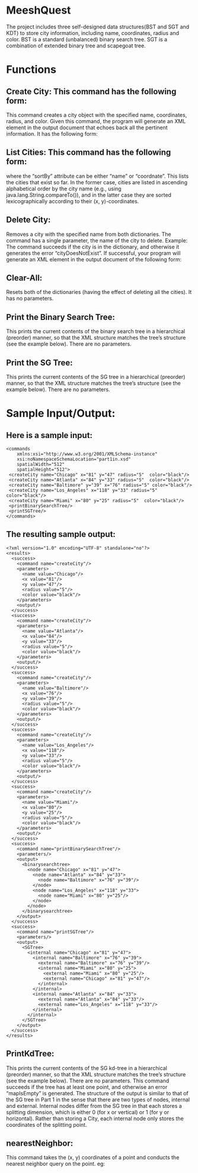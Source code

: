 # MeeshQuest
The project includes three self-designed data structures(BST and SGT and KDT) to store city information, including name, coordinates, radius and color. 
BST is a standard (unbalanced) binary search tree. 
SGT is a combination of extended binary tree and scapegoat tree. 

# Functions 

## Create City: This command has the following form:
<createCity name="Annapolis" y="14" x="12" radius="15" color="red"/>
This command creates a city object with the specified name, coordinates, radius, and color.
Given this command, the program will generate an XML element in the output document
that echoes back all the pertinent information. It has the following form:
<success>
  <command name="createCity"/>
  <parameters>
    <name value="Annapolis"/>
    <x value="12"/>
    <y value="14"/>
    <radius value="15"/>
    <color value="red"/>
  </parameters>
  <output/>
</success>

## List Cities: This command has the following form:
<listCities sortBy="name"/>
where the “sortBy” attribute can be either “name” or “coordnate”. This lists the cities
that exist so far. In the former case, cities are listed in ascending alphabetical order by
the city name (e.g., using java.lang.String.compareTo()), and in the latter case they are
sorted lexicographically according to their (x, y)-coordinates.

## Delete City: 
Removes a city with the specified name from both dictionaries. The command has
a single parameter, the name of the city to delete. Example:
<deleteCity name="Annapolis"/>
The command succeeds if the city is in the dictionary, and otherwise it generates the error
“cityDoesNotExist”. If successful, your program will generate an XML element in the
output document of the following form:
<success>
  <command name="deleteCity"/>
  <parameters>
    <name value="London"/>
  </parameters>
  <output>
    <cityDeleted color="yellow" name="London" radius="0" x="150" y="250"/>
  </output>
</success>

## Clear-All: 
Resets both of the dictionaries (having the effect of deleting all the cities). It has no parameters.
<clearAll/>

## Print the Binary Search Tree: 
This prints the current contents of the binary search tree in a
hierarchical (preorder) manner, so that the XML structure matches the tree’s structure (see
the example below). There are no parameters.
<printBinarySearchTree/>

## Print the SG Tree: 
This prints the current contents of the SG tree in a hierarchical (preorder)
manner, so that the XML structure matches the tree’s structure (see the example below).
There are no parameters.
<printSGTree/>

# Sample Input/Output: 
## Here is a sample input:
```
<commands
	xmlns:xsi="http://www.w3.org/2001/XMLSchema-instance"
	xsi:noNamespaceSchemaLocation="part1in.xsd"
 	spatialWidth="512"
 	spatialHeight="512">
 <createCity name="Chicago" x="81" y="47" radius="5"  color="black"/>
 <createCity name="Atlanta" x="84" y="33" radius="5"  color="black"/>
 <createCity name="Baltimore" y="39" x="76" radius="5" color="black"/>
 <createCity name="Los_Angeles" x="118" y="33" radius="5"  color="black"/>
 <createCity name="Miami" x="80" y="25" radius="5"  color="black"/>
 <printBinarySearchTree/>
 <printSGTree/>
</commands> 
```

## The resulting sample output:
```
<?xml version="1.0" encoding="UTF-8" standalone="no"?>
<results>
  <success>
    <command name="createCity"/>
    <parameters>
      <name value="Chicago"/>
      <x value="81"/>
      <y value="47"/>
      <radius value="5"/>
      <color value="black"/>
    </parameters>
    <output/>
  </success>
  <success>
    <command name="createCity"/>
    <parameters>
      <name value="Atlanta"/>
      <x value="84"/>
      <y value="33"/>
      <radius value="5"/>
      <color value="black"/>
    </parameters>
    <output/>
  </success>
  <success>
    <command name="createCity"/>
    <parameters>
      <name value="Baltimore"/>
      <x value="76"/>
      <y value="39"/>
      <radius value="5"/>
      <color value="black"/>
    </parameters>
    <output/>
  </success>
  <success>
    <command name="createCity"/>
    <parameters>
      <name value="Los_Angeles"/>
      <x value="118"/>
      <y value="33"/>
      <radius value="5"/>
      <color value="black"/>
    </parameters>
    <output/>
  </success>
  <success>
    <command name="createCity"/>
    <parameters>
      <name value="Miami"/>
      <x value="80"/>
      <y value="25"/>
      <radius value="5"/>
      <color value="black"/>
    </parameters>
    <output/>
  </success>
  <success>
    <command name="printBinarySearchTree"/>
    <parameters/>
    <output>
      <binarysearchtree>
        <node name="Chicago" x="81" y="47">
          <node name="Atlanta" x="84" y="33">
            <node name="Baltimore" x="76" y="39"/>
          </node>
          <node name="Los_Angeles" x="118" y="33">
            <node name="Miami" x="80" y="25"/>
          </node>
        </node>
      </binarysearchtree>
    </output>
  </success>
  <success>
    <command name="printSGTree"/>
    <parameters/>
    <output>
      <SGTree>
        <internal name="Chicago" x="81" y="47">
          <internal name="Baltimore" x="76" y="39">
            <external name="Baltimore" x="76" y="39"/>
            <internal name="Miami" x="80" y="25">
              <external name="Miami" x="80" y="25"/>
              <external name="Chicago" x="81" y="47"/>
            </internal>
          </internal>
          <internal name="Atlanta" x="84" y="33">
            <external name="Atlanta" x="84" y="33"/>
            <external name="Los_Angeles" x="118" y="33"/>
          </internal>
        </internal>
      </SGTree>
    </output>
  </success>
</results>
```
## PrintKdTree: 
This prints the current contents of the SG kd-tree in a hierarchical (preorder) manner, so that the XML structure matches the tree’s structure (see the example below). There
are no parameters.
<printKdTree/>
This command succeeds if the tree has at least one point, and otherwise an error “mapIsEmpty”
is generated. The structure of the output is similar to that of the SG tree in Part 1 in the
sense that there are two types of nodes, internal and external. Internal nodes differ from the
SG tree in that each stores a splitting dimension, which is either 0 (for x or vertical) or 1 (for
y or horizontal). Rather than storing a City, each internal node only stores the coordinates
of the splitting point.

## nearestNeighbor: 
This command takes the (x, y) coordinates of a point and conducts the nearest neighbor query on the point. 
eg: <nearestNeighbor x="200" y="600"/>
